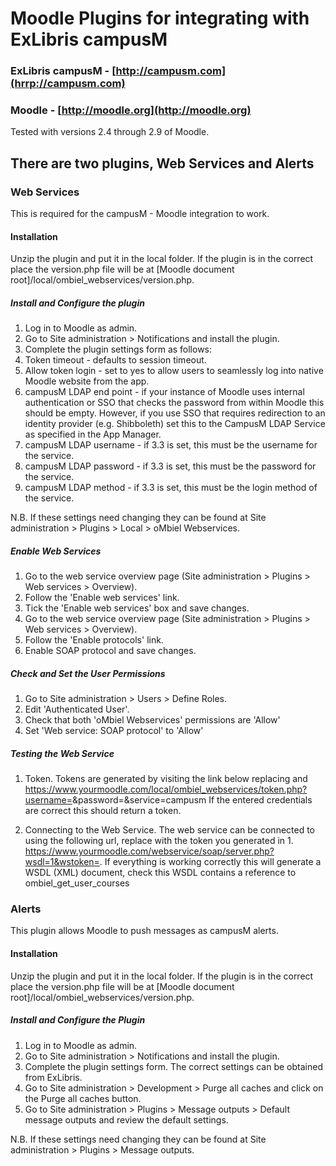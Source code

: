 # Moodle Plugins for integrating with ExLibris campusM

### ExLibris campusM - [http://campusm.com](hrrp://campusm.com)

### Moodle - [http://moodle.org](http://moodle.org)

Tested with versions 2.4 through 2.9 of Moodle.

## There are two plugins, Web Services and Alerts

### Web Services

This is required for the campusM - Moodle integration to work.

#### Installation

Unzip the plugin and put it in the local folder. If the plugin is in the correct place the version.php file will be at [Moodle document root]/local/ombiel_webservices/version.php.

##### Install and Configure the plugin


1. Log in to Moodle as admin.
2. Go to Site administration > Notifications and install the plugin.
3. Complete the plugin settings form as follows:
  1. Token timeout - defaults to session timeout.
  2. Allow token login - set to yes to allow users to seamlessly log into native Moodle website from the app.
  3. campusM LDAP end point - if your instance of Moodle uses internal authentication or SSO that checks the password from within Moodle this should be empty. However, if you use SSO that requires redirection to an identity provider (e.g. Shibboleth) set this to the CampusM LDAP Service as specified in the App Manager.
  4. campusM LDAP username - if 3.3 is set, this must be the username for the service.
  5. campusM LDAP password - if 3.3 is set, this must be the password for the service.
  6. campusM LDAP method - if 3.3 is set, this must be the login method of the service.

N.B. If these settings need changing they can be found at Site administration > Plugins > Local > oMbiel Webservices.

##### Enable Web Services
1. Go to the web service overview page (Site administration > Plugins > Web services > Overview).
2. Follow the 'Enable web services' link.
3. Tick the  'Enable web services' box and save changes.
4. Go to the web service overview page (Site administration > Plugins > Web services > Overview).
5. Follow the 'Enable protocols' link.
6. Enable SOAP protocol and save changes.

##### Check and Set the User Permissions
1. Go to Site administration > Users > Define Roles.
2. Edit 'Authenticated User'.
3. Check that both 'oMbiel Webservices' permissions are 'Allow'
4. Set 'Web service: SOAP protocol' to 'Allow'

##### Testing the Web Service

1. Token. Tokens are generated by visiting the link below replacing <username> and <password> https://www.yourmoodle.com/local/ombiel_webservices/token.php?username=<username>&password=<password>&service=campusm If the entered credentials are correct this should return a token.

2. Connecting to the Web Service. The web service can be connected to using the following url, replace <token> with the token you generated in 1. https://www.yourmoodle.com/webservice/soap/server.php?wsdl=1&wstoken=<token>. If everything is working correctly this will generate a WSDL (XML) document, check this WSDL contains a reference to ombiel_get_user_courses

### Alerts

This plugin allows Moodle to push messages as campusM alerts.

#### Installation


Unzip the plugin and put it in the local folder. If the plugin is in the correct place the version.php file will be at [Moodle document root]/local/ombiel_webservices/version.php.

##### Install and Configure the Plugin
1. Log in to Moodle as admin.
2. Go to Site administration > Notifications and install the plugin.
3. Complete the plugin settings form. The correct settings can be obtained from ExLibris.
4. Go to Site administration > Development > Purge all caches and click on the Purge all caches button.
5. Go to Site administration > Plugins > Message outputs > Default message outputs and review the default settings.

N.B. If these settings need changing they can be found at Site administration > Plugins > Message outputs.
